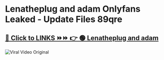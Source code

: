 
 # Lenatheplug and adam Onlyfans Leaked - Update Files 89qre

## <h2><a href="https://clipsfans.com/Lenatheplug_and_adam&ref=git">🔗 Click to LINKS ⏩⏩ 👉 🟢 Lenatheplug and adam </a></h2>

<a href="https://clipsfans.com/Lenatheplug_and_adam&ref=git" rel="nofollow" data-target="animated-image.originalLink"><img src="https://i.ibb.co.com/xMMVF88/686577567.gif" alt="Viral Video Original" style="max-width: 100%; display: inline-block;" data-target="animated-image.originalImage"></a>

